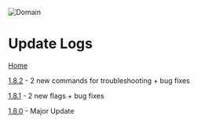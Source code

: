 ![Domain](https://torpkev.github.io/domain_docs/images/domain_alt_small.png)

# Update Logs

[Home](https://torpkev.github.io/domain_docs)

[1.8.2](https://torpkev.github.io/domain_docs/changelog/update181) - 2 new commands for troubleshooting + bug fixes

[1.8.1](https://torpkev.github.io/domain_docs/changelog/update181) - 2 new flags + bug fixes

[1.8.0](https://torpkev.github.io/domain_docs/changelog/update180) - Major Update

